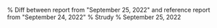 % Diff between report from "September 25, 2022" and reference report from "September 24, 2022"
% Strudy
% September 25, 2022



